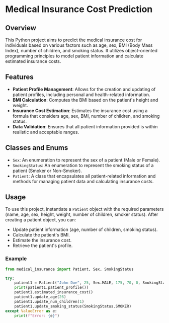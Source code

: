 # Medical Insurance Cost Prediction

## Overview
This Python project aims to predict the medical insurance cost for individuals based on various factors such as age, sex, BMI (Body Mass Index), number of children, and smoking status. It utilizes object-oriented programming principles to model patient information and calculate estimated insurance costs.

## Features
- **Patient Profile Management**: Allows for the creation and updating of patient profiles, including personal and health-related information.
- **BMI Calculation**: Computes the BMI based on the patient's height and weight.
- **Insurance Cost Estimation**: Estimates the insurance cost using a formula that considers age, sex, BMI, number of children, and smoking status.
- **Data Validation**: Ensures that all patient information provided is within realistic and acceptable ranges.

## Classes and Enums
- `Sex`: An enumeration to represent the sex of a patient (Male or Female).
- `SmokingStatus`: An enumeration to represent the smoking status of a patient (Smoker or Non-Smoker).
- `Patient`: A class that encapsulates all patient-related information and methods for managing patient data and calculating insurance costs.

## Usage
To use this project, instantiate a `Patient` object with the required parameters (name, age, sex, height, weight, number of children, smoker status). After creating a patient object, you can:
- Update patient information (age, number of children, smoking status).
- Calculate the patient's BMI.
- Estimate the insurance cost.
- Retrieve the patient's profile.

### Example
```python
from medical_insurance import Patient, Sex, SmokingStatus

try:
    patient1 = Patient("John Doe", 25, Sex.MALE, 175, 70, 0, SmokingStatus.NON_SMOKER)
    print(patient1.patient_profile())
    patient1.estimated_insurance_cost()
    patient1.update_age(26)
    patient1.update_num_children(1)
    patient1.update_smoking_status(SmokingStatus.SMOKER)
except ValueError as e:
    print(f"Error: {e}")